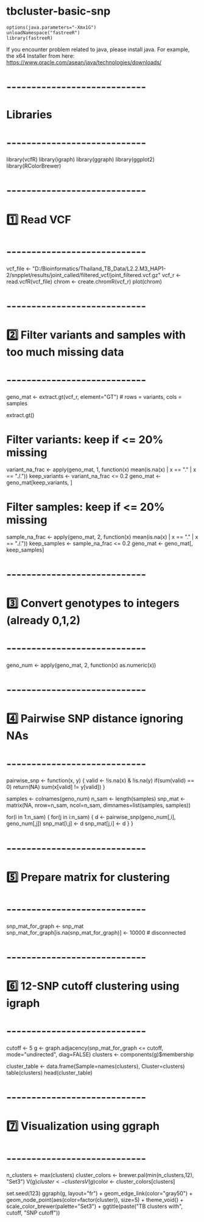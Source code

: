 # tbcluster-basic-snp

```
options(java.parameters="-Xmx1G")
unloadNamespace("fastreeR")
library(fastreeR)
```
If you encounter problem related to java, please install java. For example, the x64 Installer from here: https://www.oracle.com/asean/java/technologies/downloads/

# ----------------------------
# Libraries
# ----------------------------
library(vcfR)
library(igraph)
library(ggraph)
library(ggplot2)
library(RColorBrewer)

# ----------------------------
# 1️⃣ Read VCF
# ----------------------------
vcf_file <- "D:/Bioinformatics/Thailand_TB_Data/L2.2.M3_HAP1-2/snpplet/results/joint_called/filtered_vcf/joint_filtered.vcf.gz"
vcf_r <- read.vcfR(vcf_file)
chrom <- create.chromR(vcf_r)
plot(chrom)

# ----------------------------
# 2️⃣ Filter variants and samples with too much missing data
# ----------------------------
geno_mat <- extract.gt(vcf_r, element="GT")  # rows = variants, cols = samples

extract.gt()

# Filter variants: keep if <= 20% missing
variant_na_frac <- apply(geno_mat, 1, function(x) mean(is.na(x) | x == "." | x == "./."))
keep_variants <- variant_na_frac <= 0.2
geno_mat <- geno_mat[keep_variants, ]

# Filter samples: keep if <= 20% missing
sample_na_frac <- apply(geno_mat, 2, function(x) mean(is.na(x) | x == "." | x == "./."))
keep_samples <- sample_na_frac <= 0.2
geno_mat <- geno_mat[, keep_samples]

# ----------------------------
# 3️⃣ Convert genotypes to integers (already 0,1,2)
# ----------------------------
geno_num <- apply(geno_mat, 2, function(x) as.numeric(x))

# ----------------------------
# 4️⃣ Pairwise SNP distance ignoring NAs
# ----------------------------
pairwise_snp <- function(x, y) {
  valid <- !is.na(x) & !is.na(y)
  if(sum(valid) == 0) return(NA)
  sum(x[valid] != y[valid])
}

samples <- colnames(geno_num)
n_sam <- length(samples)
snp_mat <- matrix(NA, nrow=n_sam, ncol=n_sam, dimnames=list(samples, samples))

for(i in 1:n_sam) {
  for(j in i:n_sam) {
    d <- pairwise_snp(geno_num[,i], geno_num[,j])
    snp_mat[i,j] <- d
    snp_mat[j,i] <- d
  }
}

# ----------------------------
# 5️⃣ Prepare matrix for clustering
# ----------------------------
snp_mat_for_graph <- snp_mat
snp_mat_for_graph[is.na(snp_mat_for_graph)] <- 10000  # disconnected

# ----------------------------
# 6️⃣ 12-SNP cutoff clustering using igraph
# ----------------------------
cutoff <- 5
g <- graph.adjacency(snp_mat_for_graph <= cutoff, mode="undirected", diag=FALSE)
clusters <- components(g)$membership

cluster_table <- data.frame(Sample=names(clusters), Cluster=clusters)
table(clusters)
head(cluster_table)

# ----------------------------
# 7️⃣ Visualization using ggraph
# ----------------------------
n_clusters <- max(clusters)
cluster_colors <- brewer.pal(min(n_clusters,12), "Set3")
V(g)$cluster <- clusters
V(g)$color <- cluster_colors[clusters]

set.seed(123)
ggraph(g, layout="fr") +
  geom_edge_link(color="gray50") +
  geom_node_point(aes(color=factor(cluster)), size=5) +
  theme_void() +
  scale_color_brewer(palette="Set3") +
  ggtitle(paste("TB clusters with", cutoff, "SNP cutoff"))

